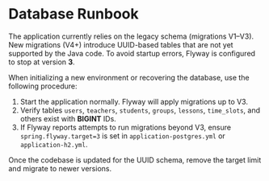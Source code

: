 # Database Runbook

The application currently relies on the legacy schema (migrations V1–V3).
New migrations (V4+) introduce UUID-based tables that are not yet supported
by the Java code. To avoid startup errors, Flyway is configured to stop at
version **3**.

When initializing a new environment or recovering the database, use the
following procedure:

1. Start the application normally. Flyway will apply migrations up to V3.
2. Verify tables `users`, `teachers`, `students`, `groups`, `lessons`,
   `time_slots`, and others exist with **BIGINT** IDs.
3. If Flyway reports attempts to run migrations beyond V3, ensure
   `spring.flyway.target=3` is set in `application-postgres.yml` or
   `application-h2.yml`.

Once the codebase is updated for the UUID schema, remove the target limit
and migrate to newer versions.
